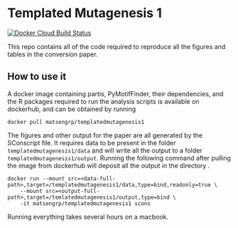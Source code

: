 # Templated Mutagenesis 1

[![Docker Cloud Build Status](https://img.shields.io/docker/cloud/build/matsengrp/templatedmutagenesis1.svg)](https://hub.docker.com/r/matsengrp/templatedmutagenesis1)

This repo contains all of the code required to reproduce all the figures and tables in the conversion paper.

## How to use it

A docker image containing partis, PyMotifFinder, their dependencies, and the R packages required to run the analysis scripts is available on dockerhub, and can be obtained by running
```
docker pull matsengrp/templatedmutagenesis1
```

The figures and other output for the paper are all generated by the SConscript file.
It requires data to be present in the folder `templatedmutagenesis1/data` and will write all the output to a folder `templatedmutagenesis1/output`.
Running the following command after pulling the image from dockerhub will deposit all the output in the directory <output-full-path>.
```
docker run --mount src=<data-full-path>,target=/templatedmutagenesis1/data,type=bind,readonly=true \
	--mount src=<output-full-path>,target=/temlatedmutagenesis1/output,type=bind \
	-it matsengrp/templatedmutagenesis1 scons
```

Running everything takes several hours on a macbook.
